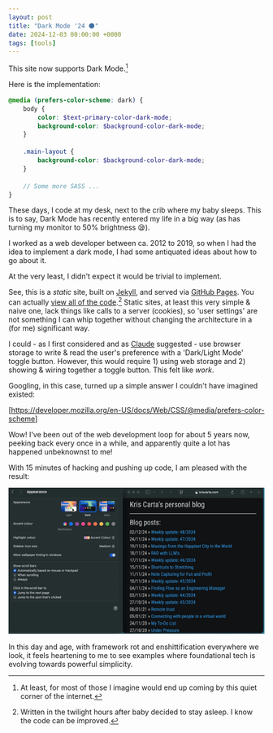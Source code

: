```yaml
---
layout: post
title: "Dark Mode '24 🌑"
date: 2024-12-03 00:00:00 +0000
tags: [tools]
---
```


This site now supports Dark Mode.[^1]

Here is the implementation:

``` scss
@media (prefers-color-scheme: dark) {
    body {
		color: $text-primary-color-dark-mode;
		background-color: $background-color-dark-mode;
    }

    .main-layout {
		background-color: $background-color-dark-mode;
    }

	// Some more SASS ...
}
```

These days, I code at my desk, next to the crib where my baby sleeps. This is to say, Dark Mode has recently entered my life in a big way (as has turning my monitor to 50% brightness 😪).

I worked as a web developer between ca. 2012 to 2019, so when I had the idea to implement a dark mode, I had some antiquated ideas about how to go about it. 

At the very least, I didn't expect it would be trivial to implement.

See, this is a *static* site, built on [Jekyll](https://jekyllrb.com), and served via [GitHub Pages](https://pages.github.com). You can actually [view all of the code](https://github.com/kcarta/kcarta.github.io).[^2] Static sites, at least this very simple & naive one, lack things like calls to a server (cookies), so 'user settings' are not something I can whip together without changing the architecture in a (for me) significant way. 

I could - as I first considered and as [Claude](https://claude.ai) suggested - use browser storage to write & read the user's preference with a 'Dark/Light Mode' toggle button. However, this would require 1) using web storage and 2) showing & wiring together a toggle button. This felt like *work*.

Googling, in this case, turned up a simple answer I couldn't have imagined existed:

[https://developer.mozilla.org/en-US/docs/Web/CSS/@media/prefers-color-scheme]

Wow! I've been out of the web development loop for about 5 years now, peeking back every once in a while, and apparently quite a lot has happened unbeknownst to me!

With 15 minutes of hacking and pushing up code, I am pleased with the result:

![Dark mode toggling](/static/img/posts/darkmode.gif)

In this day and age, with framework rot and enshittification everywhere we look, it feels heartening to me to see examples where foundational tech is evolving towards powerful simplicity.

[^1]: At least, for most of those I imagine would end up coming by this quiet corner of the internet.
[^2]: Written in the twilight hours after baby decided to stay asleep. I know the code can be improved.
